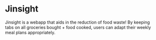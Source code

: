 # Jinsight
Jinsight is a webapp that aids in the reduction of food waste! By keeping tabs on all groceries bought + food cooked, users can adapt their weekly meal plans appropriately.
